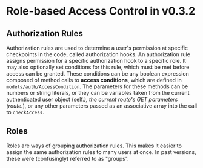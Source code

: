 # Role-based Access Control in v0.3.2

## Authorization Rules

Authorization rules are used to determine a user's permission at specific checkpoints in the code, called authorization hooks.  An authorization rule assigns permission for a specific authorization hook to a specific role.  It may also optionally set conditions for this rule, which must be met before access can be granted.  These conditions can be any boolean expression composed of method calls to **access conditions**, which are defined in `models/auth/AccessCondition`.  The parameters for these methods can be numbers or string literals, or they can be variables taken from the current authenticated user object (self.*), the current route's GET parameters (route.*), or any other parameters passed as an associative array into the call to `checkAccess`.

## Roles

Roles are ways of grouping authorization rules.  This makes it easier to assign the same authorization rules to many users at once.  In past versions, these were (confusingly) referred to as "groups". 